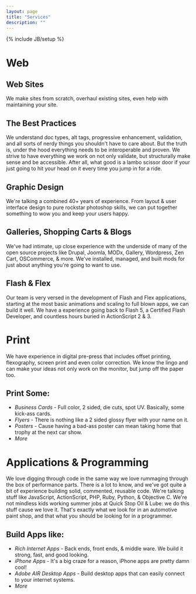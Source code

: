```yaml
---
layout: page
title: "Services"
description: ""
---
```

{% include JB/setup %}

# Web
## Web Sites
We make sites from scratch, overhaul existing sites, even help with maintaining your site.

## The Best Practices

We understand doc types, alt tags, progressive enhancement, validation, and all sorts of nerdy things you shouldn't have to care about.  But the truth is, under the hood everything needs to be interoperable and proven.  We strive to have everything we work on not only validate, but structurally make sense and be accessible.  After all, what good is a lambo scissor door if your just going to hit your head on it every time you jump in for a ride.

## Graphic Design

We're talking a combined 40+ years of experience.  From layout &amp; user interface design to pure rockstar photoshop skills, we can put together something to wow you and keep your users happy.

## Galleries, Shopping Carts &amp; Blogs

We've had intimate, up close experience with the underside of many of the open source projects like Drupal, Joomla, MODx, Gallery, Wordpress, Zen Cart, OSCommerce, &amp; more.  We've installed, managed, and built mods for just about anything you're going to want to use.

## Flash &amp; Flex

Our team is very versed in the development of Flash and Flex applications, starting at the most basic animations and scaling to full blown apps, we can build it well.  We have a experience going back to Flash 5, a Certified Flash Developer, and countless hours buried in ActionScript 2 &amp; 3.

# Print

We have experience in digital pre-press that includes offset printing, flexography, screen print and even color correction. We know the lingo and can make your ideas not only work on the monitor, but jump off the paper too.

## Print Some:

* *Business Cards* - Full color, 2 sided, die cuts, spot UV.  Basically, some kick-ass cards.
* *Flyers* - There is nothing like a 2 sided glossy flyer with your name on it.
* *Posters* - Cause having a bad-ass poster can mean taking home that trophy at the next car show.
* *More*

# Applications &amp; Programming

We love digging through code in the same way we love rummaging through the box of performance parts.  There is a lot to know, and we've got quite a bit of experience building solid, commented, reusable code.  We're talking stuff like JavaScript, ActionScript, PHP, Ruby, Python, &amp; Objective C.  We're not mindless kids working summer jobs at Quick Stop Oil &amp; Lube: we do this stuff cause we love it.  That's exactly what we look for in an automotive paint shop, and that what you should be looking for in a programmer.

## Build Apps like:

* *Rich Internet Apps* - Back ends, front ends, &amp; middle ware.  We build it strong, fast, and good looking.
* *iPhone Apps* - It's a big craze for a reason, iPhone apps are pretty damn cool!
* *Adobe AIR Desktop Apps* - Build desktop apps that can easily connect to your internet systems. 
* *More*
